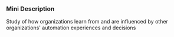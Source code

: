 ### Mini Description

Study of how organizations learn from and are influenced by other organizations' automation experiences and decisions
